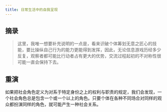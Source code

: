 ```yaml
---
title: 日常生活中的自我呈现
---
```


## 摘录

> 这里，我唯一想要补充说明的一点是，看来识破个体筹划无意之匠心的技能，要比操纵自己行为的能力更能得到发挥，因此，无论信息游戏历经多少反复，观察者都可能比行动者占有更大的优势，交流过程起初的不对称性很可能一直会保持下去。

## 重演

如果把社会角色定义为对系于特定身份之上的权利与职责的规定，我们会发现，一个社会角色总是包含一个或一个以上的角色。只要个体在各种不同场合对同样的观众都扮演同样的角色，就可能产生一种社会关系。
